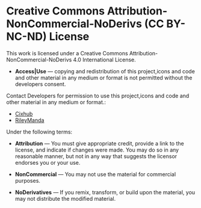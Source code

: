 # Creative Commons Attribution-NonCommercial-NoDerivs (CC BY-NC-ND) License

This work is licensed under a Creative Commons Attribution-NonCommercial-NoDerivs 4.0 International License.


- **Access|Use** — copying and redistribution of this project,icons and code and other material in any medium or format is not permitted without the developers consent.

Contact Developers for permission to use this project,icons and code and other material in any medium or format.:
- [Cixhub](https://github.com/cixhub)
- [RileyManda](https://github.com/RileyManda)


Under the following terms:

- **Attribution** — You must give appropriate credit, provide a link to the license, and indicate if changes were made. You may do so in any reasonable manner, but not in any way that suggests the licensor endorses you or your use.

- **NonCommercial** — You may not use the material for commercial purposes.

- **NoDerivatives** — If you remix, transform, or build upon the material, you may not distribute the modified material.

